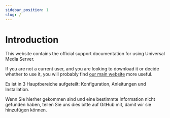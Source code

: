 ```yaml
---
sidebar_position: 1
slug: /
---
```


# Introduction

This website contains the official support documentation for using Universal Media Server.

If you are not a current user, and you are looking to download it or decide whether to use it, you will probably find [our main website](https://www.universalmediaserver.com) more useful.

Es ist in 3 Hauptbereiche aufgeteilt: Konfiguration, Anleitungen und Installation.

Wenn Sie hierher gekommen sind und eine bestimmte Information nicht gefunden haben, teilen Sie uns dies bitte auf GitHub mit, damit wir sie hinzufügen können.
